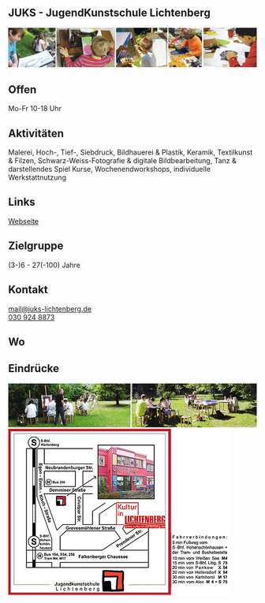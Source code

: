 ## JUKS - JugendKunstschule Lichtenberg
<img id="topmedia" src="/Freizeit/Images/JUKS/1.png" />

## Offen
Mo-Fr 10-18 Uhr

## Aktivitäten
<p id="activities">
Malerei, Hoch-, Tief-, Siebdruck, Bildhauerei & Plastik, Keramik, Textilkunst & Filzen, Schwarz-Weiss-Fotografie & digitale Bildbearbeitung, Tanz & darstellendes Spiel 
Kurse, Wochenendworkshops, individuelle Werkstattnutzung
</p>

## Links
<a target="_blank" href="http://www.juks-lichtenberg.de">Webseite</a>

## Zielgruppe
(3-)6 - 27(-100) Jahre

## Kontakt
[mail@juks-lichtenberg.de](mailto:mail@juks-lichtenberg.de)<br>
<a href="tel:+49309248873">030 924 8873</a>

## Wo
<div id="gmap"></div>
<script>window.onload = showMap('Demminer Str. 4, 13059 Berlin', 0, 'gmap_mini')</script>

## Eindrücke
<div>
  <img src="Images/JUKS/2.png" />
  <img src="Images/JUKS/3.png" />
  </div>
